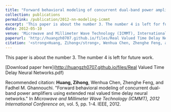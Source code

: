 ```yaml
---
title: "Forward behavioral modeling of concurrent dual-band power amplifiers using extended real valued time delay neural networks"
collection: publications
permalink: /publication/2012-nn-modeling-icmmt
excerpt: 'This paper is about the number 3. The number 4 is left for future work.'
date: 2012-05-10
venue: 'Microwave and Millimeter Wave Technology (ICMMT), International Conference on'
paperurl: 'http://huangzh0707.github.io/files/Real Valued Time Delay Neural Networks.pdf'
citation: '<strong>Huang, Zihong</strong>, Wenhua Chen, Zhenghe Feng, and Fadhel M. Ghannouchi. "Forward behavioral modeling of concurrent dual-band power amplifiers using extended real valued time delay neural networks." In <i>Microwave and Millimeter Wave Technology (ICMMT), 2012 International Conference on</i>, vol. 5, pp. 1-4. IEEE, 2012.'
---
```

This paper is about the number 3. The number 4 is left for future work.

[Download paper here](http://huangzh0707.github.io/files/Real Valued Time Delay Neural Networks.pdf)

Recommended citation: <strong>Huang, Zihong</strong>, Wenhua Chen, Zhenghe Feng, and Fadhel M. Ghannouchi. "Forward behavioral modeling of concurrent dual-band power amplifiers using extended real valued time delay neural networks." In <i>Microwave and Millimeter Wave Technology (ICMMT), 2012 International Conference on</i>, vol. 5, pp. 1-4. IEEE, 2012.